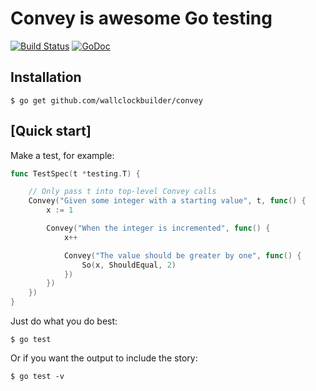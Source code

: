 Convey is awesome Go testing
==============================

[![Build Status](https://travis-ci.org/wallclockbuilder/convey.png)](https://travis-ci.org/wallclockbuilder/convey)
[![GoDoc](https://godoc.org/github.com/wallclockbuilder/convey?status.svg)](http://godoc.org/github.com/wallclockbuilder/convey)

Installation
------------

	$ go get github.com/wallclockbuilder/convey

[Quick start]
-----------

Make a test, for example:

```go
func TestSpec(t *testing.T) {

	// Only pass t into top-level Convey calls
	Convey("Given some integer with a starting value", t, func() {
		x := 1

		Convey("When the integer is incremented", func() {
			x++

			Convey("The value should be greater by one", func() {
				So(x, ShouldEqual, 2)
			})
		})
	})
}
```

Just do what you do best:

    $ go test

Or if you want the output to include the story:

    $ go test -v

